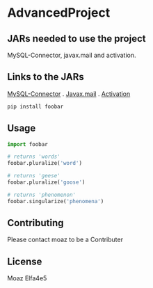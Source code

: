 # AdvancedProject
 ## JARs needed to use the project

MySQL-Connector, javax.mail and activation.

## Links to the JARs

[MySQL-Connector](https://dev.mysql.com/downloads/connector/j/) .
[Javax.mail](http://www.java2s.com/Code/Jar/j/Downloadjavaxmailjar.htm) .
[Activation](http://www.java2s.com/Code/Jar/a/Downloadactivationjar.htm)


```bash
pip install foobar
```

## Usage

```python
import foobar

# returns 'words'
foobar.pluralize('word')

# returns 'geese'
foobar.pluralize('goose')

# returns 'phenomenon'
foobar.singularize('phenomena')
```

## Contributing

Please contact moaz to be a Contributer

## License

Moaz Elfa4e5
